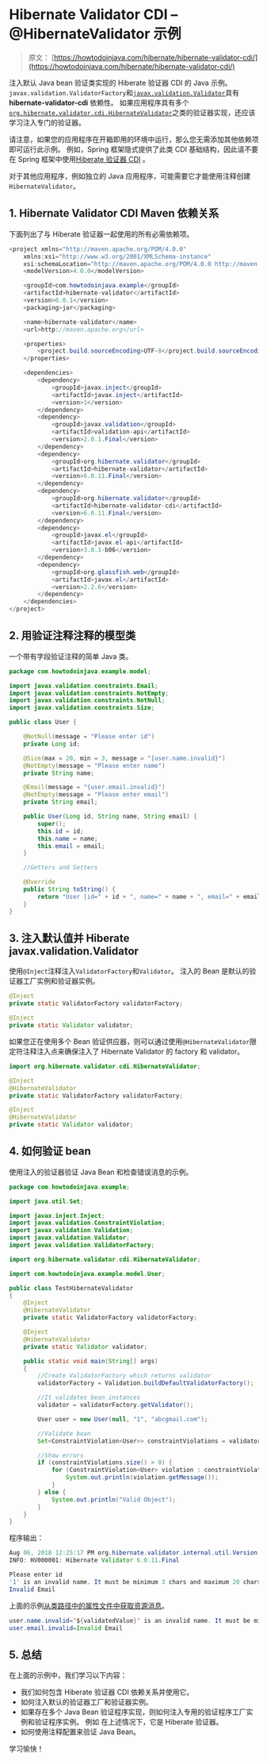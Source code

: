 # Hibernate Validator CDI – @HibernateValidator 示例

> 原文： [https://howtodoinjava.com/hibernate/hibernate-validator-cdi/](https://howtodoinjava.com/hibernate/hibernate-validator-cdi/)

注入默认 Java bean 验证类实现的 Hiberate 验证器 CDI 的 Java 示例。 `javax.validation.ValidatorFactory`和[`javax.validation.Validator`](https://docs.oracle.com/javaee/7/api/javax/validation/Validator.html)具有 **hibernate-validator-cdi** 依赖性。 如果应用程序具有多个[`org.hibernate.validator.cdi.HibernateValidator`](https://docs.jboss.org/hibernate/validator/5.1/api/org/hibernate/validator/cdi/HibernateValidator.html)之类的验证器实现，还应该学习注入专门的验证器。

请注意，如果您的应用程序在开箱即用的环境中运行，那么您无需添加其他依赖项即可运行此示例。 例如，Spring 框架隐式提供了此类 CDI 基础结构，因此请不要在 Spring 框架中使用[Hiberate 验证器 CDI](http://docs.jboss.org/hibernate/stable/validator/reference/en-US/html_single/#section-integration-with-cdi) 。

对于其他应用程序，例如独立的 Java 应用程序，可能需要它才能使用注释创建`HibernateValidator`。

## 1\. Hibernate Validator CDI Maven 依赖关系

下面列出了与 Hiberate 验证器一起使用的所有必需依赖项。

```java
<project xmlns="http://maven.apache.org/POM/4.0.0"
	xmlns:xsi="http://www.w3.org/2001/XMLSchema-instance"
	xsi:schemaLocation="http://maven.apache.org/POM/4.0.0 http://maven.apache.org/xsd/maven-4.0.0.xsd;
	<modelVersion>4.0.0</modelVersion>

	<groupId>com.howtodoinjava.example</groupId>
	<artifactId>hibernate-validator</artifactId>
	<version>0.0.1</version>
	<packaging>jar</packaging>

	<name>hibernate-validator</name>
	<url>http://maven.apache.org</url>

	<properties>
		<project.build.sourceEncoding>UTF-8</project.build.sourceEncoding>
	</properties>

	<dependencies>
		<dependency>
			<groupId>javax.inject</groupId>
			<artifactId>javax.inject</artifactId>
			<version>1</version>
		</dependency>
		<dependency>
			<groupId>javax.validation</groupId>
			<artifactId>validation-api</artifactId>
			<version>2.0.1.Final</version>
		</dependency>
		<dependency>
			<groupId>org.hibernate.validator</groupId>
			<artifactId>hibernate-validator</artifactId>
			<version>6.0.11.Final</version>
		</dependency>
		<dependency>
			<groupId>org.hibernate.validator</groupId>
			<artifactId>hibernate-validator-cdi</artifactId>
			<version>6.0.11.Final</version>
		</dependency>
		<dependency>
			<groupId>javax.el</groupId>
			<artifactId>javax.el-api</artifactId>
			<version>3.0.1-b06</version>
		</dependency>
		<dependency>
			<groupId>org.glassfish.web</groupId>
			<artifactId>javax.el</artifactId>
			<version>2.2.6</version>
		</dependency>
	</dependencies>
</project>

```

## 2\. 用验证注释注释的模型类

一个带有字段验证注释的简单 Java 类。

```java
package com.howtodoinjava.example.model;

import javax.validation.constraints.Email;
import javax.validation.constraints.NotEmpty;
import javax.validation.constraints.NotNull;
import javax.validation.constraints.Size;

public class User {

    @NotNull(message = "Please enter id")
    private Long id;

    @Size(max = 20, min = 3, message = "{user.name.invalid}")
    @NotEmpty(message = "Please enter name")
    private String name;

    @Email(message = "{user.email.invalid}")
    @NotEmpty(message = "Please enter email")
    private String email;

    public User(Long id, String name, String email) {
        super();
        this.id = id;
        this.name = name;
        this.email = email;
    }

	//Getters and Setters

    @Override
    public String toString() {
        return "User [id=" + id + ", name=" + name + ", email=" + email + "]";
    }
}

```

## 3\. 注入默认值并 Hiberate javax.validation.Validator

使用`@Inject`注释注入`ValidatorFactory`和`Validator`。 注入的 Bean 是默认的验证器工厂实例和验证器实例。

```java
@Inject
private static ValidatorFactory validatorFactory;

@Inject
private static Validator validator;

```

如果您正在使用多个 Bean 验证供应器，则可以通过使用`@HibernateValidator`限定符注释注入点来确保注入了 Hibernate Validator 的 factory 和 validator。

```java
import org.hibernate.validator.cdi.HibernateValidator;

@Inject
@HibernateValidator
private static ValidatorFactory validatorFactory;

@Inject
@HibernateValidator
private static Validator validator;

```

## 4\. 如何验证 bean

使用注入的验证器验证 Java Bean 和检查错误消息的示例。

```java
package com.howtodoinjava.example;

import java.util.Set;

import javax.inject.Inject;
import javax.validation.ConstraintViolation;
import javax.validation.Validation;
import javax.validation.Validator;
import javax.validation.ValidatorFactory;

import org.hibernate.validator.cdi.HibernateValidator;

import com.howtodoinjava.example.model.User;

public class TestHibernateValidator 
{
    @Inject
    @HibernateValidator
    private static ValidatorFactory validatorFactory;

    @Inject
    @HibernateValidator
    private static Validator validator;

    public static void main(String[] args) 
    {
        //Create ValidatorFactory which returns validator
        validatorFactory = Validation.buildDefaultValidatorFactory();

        //It validates bean instances
        validator = validatorFactory.getValidator();

        User user = new User(null, "1", "abcgmail.com");

        //Validate bean
        Set<ConstraintViolation<User>> constraintViolations = validator.validate(user);

        //Show errors
        if (constraintViolations.size() > 0) {
            for (ConstraintViolation<User> violation : constraintViolations) {
                System.out.println(violation.getMessage());
            }
        } else {
            System.out.println("Valid Object");
        }
    }
}

```

程序输出：

```java
Aug 06, 2018 12:25:17 PM org.hibernate.validator.internal.util.Version <clinit>
INFO: HV000001: Hibernate Validator 6.0.11.Final

Please enter id
'1' is an invalid name. It must be minimum 3 chars and maximum 20 chars.
Invalid Email

```

上面的示例[从类路径中的属性文件中获取资源消息](https://howtodoinjava.com/hibernate/hibernate-validator-java-bean-validation/)。

```java
user.name.invalid='${validatedValue}' is an invalid name. It must be minimum {min} chars and maximum {max} chars.
user.email.invalid=Invalid Email

```

## 5\. 总结

在上面的示例中，我们学习以下内容：

*   我们如何包含 Hiberate 验证器 CDI 依赖关系并使用它。
*   如何注入默认的验证器工厂和验证器实例。
*   如果存在多个 Java Bean 验证程序实现，则如何注入专用的验证程序工厂实例和验证程序实例。 例如 在上述情况下，它是 Hiberate 验证器。
*   如何使用注释配置来验证 Java Bean。

学习愉快！